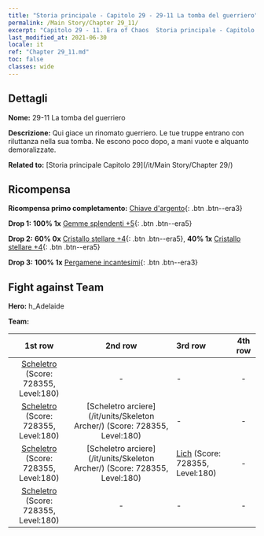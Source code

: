 ```yaml
---
title: "Storia principale - Capitolo 29 - 29-11 La tomba del guerriero"
permalink: /Main Story/Chapter 29_11/
excerpt: "Capitolo 29 - 11. Era of Chaos  Storia principale - Capitolo 29_11. 29-11 La tomba del guerriero"
last_modified_at: 2021-06-30
locale: it
ref: "Chapter 29_11.md"
toc: false
classes: wide
---
```


## Dettagli

 **Nome:** 29-11 La tomba del guerriero

 **Descrizione:** Qui giace un rinomato guerriero. Le tue truppe entrano con riluttanza nella sua tomba. Ne escono poco dopo, a mani vuote e alquanto demoralizzate.

 **Related to:** [Storia principale Capitolo 29](/it/Main Story/Chapter 29/)

## Ricompensa

 **Ricompensa primo completamento:** [Chiave d'argento](/ItemsIT/con_693/){: .btn .btn--era3}

 **Drop 1:** **100% 1x** [Gemme splendenti +5](/ItemsIT/mat_100/){: .btn .btn--era5}

 **Drop 2:** **60% 0x** [Cristallo stellare +4](/ItemsIT/mat_94/){: .btn .btn--era5}, **40% 1x** [Cristallo stellare +4](/ItemsIT/mat_94/){: .btn .btn--era5}

 **Drop 3:** **100% 1x** [Pergamene incantesimi](/ItemsIT/con_694/){: .btn .btn--era3}


## Fight against Team
 **Hero:** h_Adelaide

 **Team:**


  | 1st row | 2nd row | 3rd row | 4th row |
  |:----:|:----:|:----|:----:|
  | [Scheletro](/it/units/Skeleton/) (Score: 728355, Level:180)  | - | - | - |
  | [Scheletro](/it/units/Skeleton/) (Score: 728355, Level:180)  | [Scheletro arciere](/it/units/Skeleton Archer/) (Score: 728355, Level:180)  | - | - |
  | [Scheletro](/it/units/Skeleton/) (Score: 728355, Level:180)  | [Scheletro arciere](/it/units/Skeleton Archer/) (Score: 728355, Level:180)  | [Lich](/it/units/Lich/) (Score: 728355, Level:180)  | - |
  | [Scheletro](/it/units/Skeleton/) (Score: 728355, Level:180)  | - | - | - |


